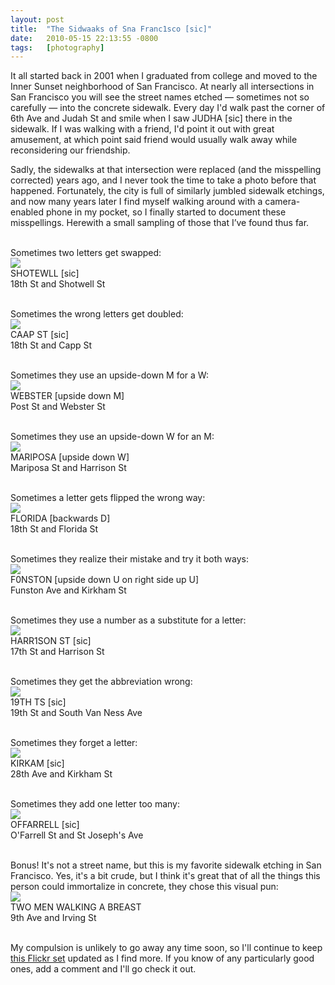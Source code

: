 ```yaml
---
layout: post
title:  "The Sidwaaks of Sna Franc1sco [sic]"
date:   2010-05-15 22:13:55 -0800
tags:   [photography]
---
```

It all started back in 2001 when I graduated from college and moved to the
Inner Sunset neighborhood of San Francisco.  At nearly all intersections in
San Francisco you will see the street names etched &#8212; sometimes not so
carefully &#8212; into the concrete sidewalk.
Every day I'd walk past the corner of 6th Ave and Judah St and smile when
I saw JUDHA [sic] there in the sidewalk.  If I was walking with a friend,
I'd point it out with great amusement, at which point said friend would
usually walk away while reconsidering our friendship.

Sadly, the sidewalks at that intersection were replaced (and the misspelling
corrected) years ago, and I never took the time to take a photo before that
happened.
Fortunately, the city is full of similarly jumbled sidewalk etchings, and
now many years later I find myself walking around with a camera-enabled
phone in my pocket, so I finally started to document these misspellings.
Herewith a small sampling of those that I&#8217;ve found thus far.
<br/><br/>

<p>Sometimes two letters get swapped:<br />
<a href="https://www.flickr.com/photos/chrispcampbell/4610307427/in/set-72157624069169230/"><img src="https://farm2.static.flickr.com/1056/4610307427_e89887b02d.jpg"/></a>
<br />
SHOTEWLL [sic]<br />
18th St and Shotwell St<br />
<br/></p>

<p>Sometimes the wrong letters get doubled:<br />
<a href="https://www.flickr.com/photos/chrispcampbell/4610307867/in/set-72157624069169230/"><img src="https://farm2.static.flickr.com/1234/4610307867_3fcb0c315c.jpg"/></a><br />
CAAP ST [sic]<br />
18th St and Capp St<br />
<br/></p>

<p>Sometimes they use an upside-down M for a W:<br />
<a href="https://www.flickr.com/photos/chrispcampbell/4610917916/in/set-72157624069169230/"><img src="https://farm2.static.flickr.com/1133/4610917916_6d5f6c47cf.jpg"/></a><br />
WEBSTER [upside down M]<br />
Post St and Webster St<br />
<br/></p>

<p>Sometimes they use an upside-down W for an M:<br />
<a href="https://www.flickr.com/photos/chrispcampbell/4610918634/in/set-72157624069169230/"><img src="https://farm2.static.flickr.com/1041/4610918634_07bc59634a.jpg"/></a><br />
MARIPOSA [upside down W]<br />
Mariposa St and Harrison St<br />
<br/></p>

<p>Sometimes a letter gets flipped the wrong way:<br />
<a href="https://www.flickr.com/photos/chrispcampbell/4610311023/in/set-72157624069169230/"><img src="https://farm4.static.flickr.com/3315/4610311023_fb9bdf8ea3.jpg"/></a><br />
FLORIDA [backwards D]<br />
18th St and Florida St<br />
<br/></p>

<p>Sometimes they realize their mistake and try it both ways:<br />
<a href="https://www.flickr.com/photos/chrispcampbell/4610919916/in/set-72157624069169230/"><img src="https://farm4.static.flickr.com/3558/4610919916_d80e9563d8.jpg"/></a><br />
F0NSTON [upside down U on right side up U]<br />
Funston Ave and Kirkham St<br />
<br/></p>
<p>Sometimes they use a number as a substitute for a letter:<br />
<a href="https://www.flickr.com/photos/chrispcampbell/4610920746/in/set-72157624069169230/"><img src="https://farm4.static.flickr.com/3373/4610920746_d63fdb45eb.jpg"/></a><br />
HARR1SON ST [sic]<br />
17th St and Harrison St<br />
<br/></p>

<p>Sometimes they get the abbreviation wrong:<br />
<a href="https://www.flickr.com/photos/chrispcampbell/4610921718/in/set-72157624069169230/"><img src="https://farm2.static.flickr.com/1196/4610921718_29f9634927.jpg"/></a><br />
19TH TS [sic]<br />
19th St and South Van Ness Ave<br />
<br/></p>

<p>Sometimes they forget a letter:<br />
<a href="https://www.flickr.com/photos/chrispcampbell/4610922346/in/set-72157624069169230/"><img src="https://farm4.static.flickr.com/3414/4610922346_286761d1bd.jpg"/></a><br />
KIRKAM [sic]<br />
28th Ave and Kirkham St<br />
<br/></p>

<p>Sometimes they add one letter too many:<br />
<a href="https://www.flickr.com/photos/chrispcampbell/4610313977/in/set-72157624069169230/"><img src="https://farm5.static.flickr.com/4051/4610313977_805c7d725b.jpg"/></a><br />
OFFARRELL [sic]<br />
O'Farrell St and St Joseph's Ave<br />
<br/></p>

<p>Bonus!  It's not a street name, but this is my favorite sidewalk
etching in San Francisco.
Yes, it's a bit crude, but I think it's great that of all the things
this person could immortalize in concrete, they chose this visual pun:<br />
<a href="https://www.flickr.com/photos/chrispcampbell/4610314599/in/set-72157624069169230/"><img src="https://farm2.static.flickr.com/1357/4610314599_b7be26066c.jpg"/></a><br />
TWO MEN WALKING A BREAST<br />
9th Ave and Irving St<br />
<br/></p>

My compulsion is unlikely to go away any time soon, so I'll continue to
keep [this Flickr set](https://www.flickr.com/photos/chrispcampbell/sets/72157624069169230/)
updated as I find more. 
If you know of any particularly good ones, add a comment and I'll go check it out.
